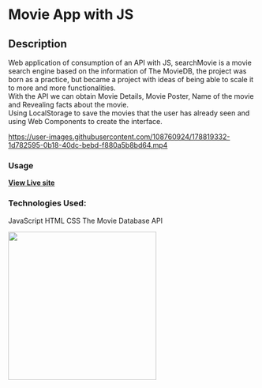 # Movie App with JS


## **Description**
Web application of consumption of an API with JS, searchMovie is a movie search engine based on the information of The MovieDB, the project was born as a practice, but became a project with ideas of being able to scale it to more and more functionalities.   
With the API we can obtain Movie Details, Movie Poster, Name of the movie and Revealing facts about the movie.   
Using LocalStorage to save the movies that the user has already seen and using Web Components to create the interface.


https://user-images.githubusercontent.com/108760924/178819332-1d782595-0b18-40dc-bebd-f880a5b8bd64.mp4


### **Usage**
**[View Live site](https://blue-moon02.github.io/Movies-App/)**

### **Technologies Used:**
JavaScript
HTML
CSS
The Movie Database API

<img src="./assets/screenMovie.png" height=300>


